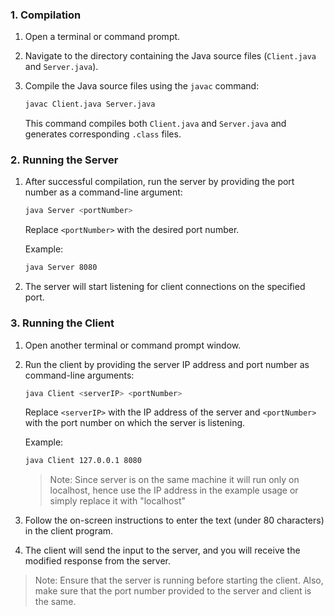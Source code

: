 ### 1. Compilation

1. Open a terminal or command prompt.

2. Navigate to the directory containing the Java source files (`Client.java` and `Server.java`).

3. Compile the Java source files using the `javac` command:

    ```bash
    javac Client.java Server.java
    ```

    This command compiles both `Client.java` and `Server.java` and generates corresponding `.class` files.

### 2. Running the Server

1. After successful compilation, run the server by providing the port number as a command-line argument:

    ```bash
    java Server <portNumber>
    ```

    Replace `<portNumber>` with the desired port number.

    Example:

    ```bash
    java Server 8080
    ```
2. The server will start listening for client connections on the specified port.

### 3. Running the Client

1. Open another terminal or command prompt window.

2. Run the client by providing the server IP address and port number as command-line arguments:

    ```bash
    java Client <serverIP> <portNumber>
    ```

    Replace `<serverIP>` with the IP address of the server and `<portNumber>` with the port number on which the server is listening.

    Example:

    ```bash
    java Client 127.0.0.1 8080
    ```

    > Note: Since server is on the same machine it will run only on localhost, hence use the IP address in the example usage or simply replace it with "localhost"

3. Follow the on-screen instructions to enter the text (under 80 characters) in the client program.

4. The client will send the input to the server, and you will receive the modified response from the server.

> Note: Ensure that the server is running before starting the client. Also, make sure that the port number provided to the server and client is the same.